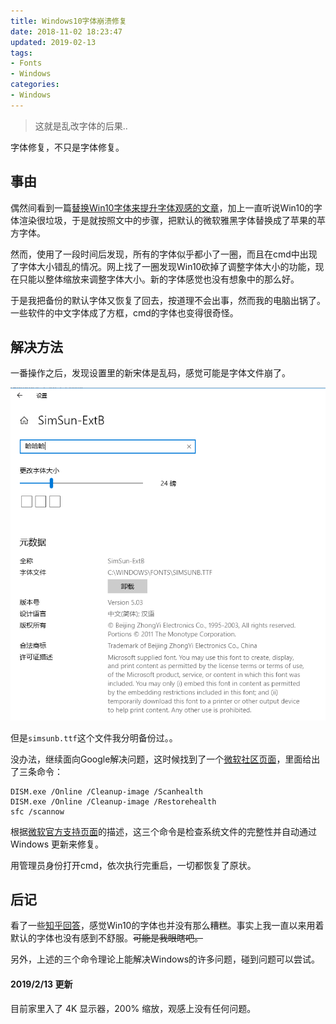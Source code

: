 ```yaml
---
title: Windows10字体崩溃修复
date: 2018-11-02 18:23:47
updated: 2019-02-13
tags:
- Fonts
- Windows
categories:
- Windows
---
```


> 这就是乱改字体的后果..

字体修复，不只是字体修复。

<!-- more -->

## 事由

偶然间看到一篇[替换Win10字体来提升字体观感的文章](http://www.dgtle.com/article-25875-1.html)，加上一直听说Win10的字体渲染很垃圾，于是就按照文中的步骤，把默认的微软雅黑字体替换成了苹果的苹方字体。

然而，使用了一段时间后发现，所有的字体似乎都小了一圈，而且在cmd中出现了字体大小错乱的情况。网上找了一圈发现Win10砍掉了调整字体大小的功能，现在只能以整体缩放来调整字体大小。新的字体感觉也没有想象中的那么好。

于是我把备份的默认字体又恢复了回去，按道理不会出事，然而我的电脑出锅了。一些软件的中文字体成了方框，cmd的字体也变得很奇怪。

## 解决方法

一番操作之后，发现设置里的新宋体是乱码，感觉可能是字体文件崩了。



![1541154864085](Windows10字体崩溃修复/1541154864085.png)

但是`simsunb.ttf`这个文件我分明备份过。。

没办法，继续面向Google解决问题，这时候找到了一个[微软社区页面](https://answers.microsoft.com/zh-hans/windows/forum/windows_10-ime/%E5%9C%A8windows/d575f11c-1f2e-454c-9fcd-432809f7fd76)，里面给出了三条命令：

```
DISM.exe /Online /Cleanup-image /Scanhealth
DISM.exe /Online /Cleanup-image /Restorehealth
sfc /scannow
```

根据[微软官方支持页面](https://support.microsoft.com/zh-cn/help/947821/fix-windows-update-errors-by-using-the-dism-or-system-update-readiness)的描述，这三个命令是检查系统文件的完整性并自动通过 Windows 更新来修复。

用管理员身份打开cmd，依次执行完重启，一切都恢复了原状。

## 后记

看了一些[知乎回答](https://www.zhihu.com/question/274344133)，感觉Win10的字体也并没有那么糟糕。事实上我一直以来用着默认的字体也没有感到不舒服。~~可能是我眼瞎吧。~~

另外，上述的三个命令理论上能解决Windows的许多问题，碰到问题可以尝试。

#### 2019/2/13 更新

目前家里入了 4K 显示器，200% 缩放，观感上没有任何问题。